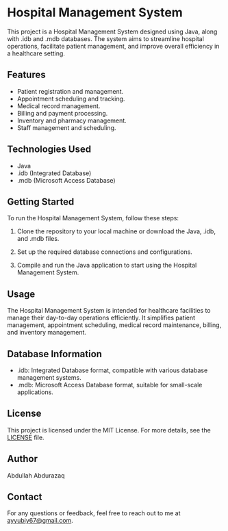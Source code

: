 # Hospital Management System

This project is a Hospital Management System designed using Java, along with .idb and .mdb databases. The system aims to streamline hospital operations, facilitate patient management, and improve overall efficiency in a healthcare setting.

## Features

- Patient registration and management.
- Appointment scheduling and tracking.
- Medical record management.
- Billing and payment processing.
- Inventory and pharmacy management.
- Staff management and scheduling.

## Technologies Used

- Java
- .idb (Integrated Database)
- .mdb (Microsoft Access Database)

## Getting Started

To run the Hospital Management System, follow these steps:

1. Clone the repository to your local machine or download the Java, .idb, and .mdb files.

2. Set up the required database connections and configurations.

3. Compile and run the Java application to start using the Hospital Management System.

## Usage

The Hospital Management System is intended for healthcare facilities to manage their day-to-day operations efficiently. It simplifies patient management, appointment scheduling, medical record maintenance, billing, and inventory management.

## Database Information

- .idb: Integrated Database format, compatible with various database management systems.
- .mdb: Microsoft Access Database format, suitable for small-scale applications.

## License

This project is licensed under the MIT License. For more details, see the [LICENSE](LICENSE) file.

## Author

Abdullah Abdurazaq

## Contact

For any questions or feedback, feel free to reach out to me at ayyubiy67@gmail.com.
